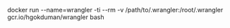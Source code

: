 docker run --name=wrangler -ti --rm -v /path/to/.wrangler:/root/.wrangler gcr.io/hgokduman/wrangler bash
